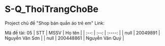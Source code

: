 # S-Q_ThoiTrangChoBe
Project chủ đề "Shop bán quần áo trẻ em" 
Link: 

Mã đề tài: 05
| STT | MSSV  | Họ tên |
| :--:   | :--: | :----: |
| null | 20049891 | Nguyễn Văn Sơn |
| null | 200448861 | Nguyễn Văn Quý |
